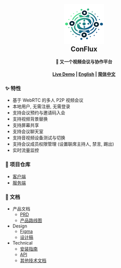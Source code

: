 <div align="center">
  <img src="design/assets/logo_color.svg" width="128" height="128"/>
  <h2 style="margin-top: 0;">ConFlux</h2>
  <p>
    <strong>🎥 又一个视频会议与协作平台</strong>
  </p>
  <p>
    <!-- badge here -->
  </p>
  <h4>
    <a href="https://conflux.liukairui.me/">Live Demo</a>
    <span> | </span>
    <a href="./README.md">English</a>
    <span> | </span>
    <a href="./README-CN.md">简体中文</a>
  </h4>
</div>

### ✨ 特性

- 基于 WebRTC 的多人 P2P 视频会议
- 本地用户, 无需注册, 无需登录
- 支持会议预约与邀请码入会
- 支持视频背景替换
- 支持屏幕共享
- 支持会议聊天室
- 支持音视频设备测试与切换
- 支持会议成员权限管理 (设置联席主持人, 禁言, 踢出)
- 实时流量监控

### 📂 项目仓库

- [客户端](https://github.com/KairuiLiu/conflux-client)
- [服务端](https://github.com/KairuiLiu/conflux-server)

### 📄 文档

- 产品文档
  - [PRD](./product/PRD/)
  - [产品路线图](https://github.com/users/KairuiLiu/projects/5)
- Design
  - [Figma](https://www.figma.com/file/Z5L0xXbiYRHvmJj11YYfL0/ConFlux?type=design&node-id=301%3A1916&mode=design&t=BGpGi3kvQd7BSn8B-1)
  - [设计稿](./design)
- Technical
  - [安装指南](./technical/deploy.md)
  - [API](./technical/api/)
  - [其他技术文档](./technical/misc/)
